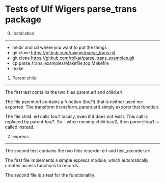 Tests of Ulf Wigers parse_trans package
=======================================

0. Installation
---------------

* mkdir and cd where you want to put the things
* git clone https://github.com/uwiger/parse_trans.git
* git clone https://github.com/rolkar/parse_trans_examples.git
* cp parse_trans_examples/Makefile.top Makefile
* make


1. Parent child
---------------

The first test contains the two files parent.erl and child.erl.

The file parent.erl contains a function (foo/1) that is neither
used nor exported. The transform (transform_parent.erl) simply
exports that function.

The file child .erl calls foo/1 locally, even if it does not exist.
This call is replaced by parent:foo/1. So - when running child:bar/0,
then parent:foo/1 is called instead.

2. exprecs
----------

The second test contains the two files recorder.erl and
test_recorder.erl.

The first file implements a simple exprecs module, which
automatically creates access functions to records.

The second file is a test for the functionality.


